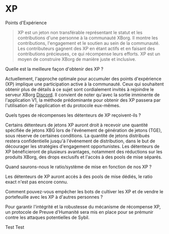 # XP

Points d'Expérience

> XP est un jeton non transférable représentant le statut et les contributions d'une personne à la communauté XBorg. Il montre les contributions, l'engagement et le soutien au sein de la communauté. Les contributeurs gagnent des XP en étant actifs et en faisant des contributions précieuses, ce qui récompense leurs efforts. XP est un moyen de construire XBorg de manière juste et inclusive.

Quelle est la meilleure façon d'obtenir des XP ?

Actuellement, l'approche optimale pour accumuler des points d'expérience (XP) implique une participation active à la communauté. Ceux qui souhaitent obtenir plus de détails à ce sujet sont cordialement invités à rejoindre le serveur XBorg [Discord](https://discord.gg/xborg). Il convient de noter qu'avec la sortie imminente de l'application V1, la méthode prédominante pour obtenir des XP passera par l'utilisation de l'application et du protocole eux-mêmes.

Quels types de récompenses les détenteurs de XP reçoivent-ils ?

Certains détenteurs de jetons XP auront droit à recevoir une quantité spécifiée de jetons XBG lors de l'événement de génération de jetons (TGE), sous réserve de certaines conditions. La quantité de jetons distribués restera confidentielle jusqu'à l'événement de distribution, dans le but de décourager les stratégies d'engagement opportunistes. Les détenteurs de XP bénéficieront de plusieurs avantages, notamment des réductions sur les produits XBorg, des drops exclusifs et l'accès à des pools de mise séparés.

Quand saurons-nous le ratio/système de mise en fonction de nos XP ?

Les détenteurs de XP auront accès à des pools de mise dédiés, le ratio exact n'est pas encore connu.

Comment pouvez-vous empêcher les bots de cultiver les XP et de vendre le portefeuille avec les XP à d'autres personnes ?

Pour garantir l'intégrité et la robustesse du mécanisme de récompense XP, un protocole de Preuve d'Humanité sera mis en place pour se prémunir contre les attaques potentielles de Sybil.

Test Test